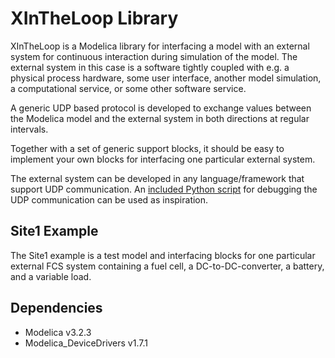 # XInTheLoop Library

XInTheLoop is a Modelica library for interfacing a model with an external system for continuous interaction during simulation of the model. The external system in this case is a software tightly coupled with e.g. a physical process hardware, some user interface, another model simulation, a computational service, or some other software service.

A generic UDP based protocol is developed to exchange values between the Modelica model and the external system in both directions at regular intervals.

Together with a set of generic support blocks, it should be easy to implement your own blocks for interfacing one particular external system.

The external system can be developed in any language/framework that support UDP communication. An [included Python script](XInTheLoop/Resources/tools/site1-protocol.py) for debugging the UDP communication can be used as inspiration.

## Site1 Example

The Site1 example is a test model and interfacing blocks for one particular external FCS system containing a fuel cell, a DC-to-DC-converter, a battery, and a variable load.

## Dependencies

- Modelica v3.2.3
- Modelica_DeviceDrivers v1.7.1
